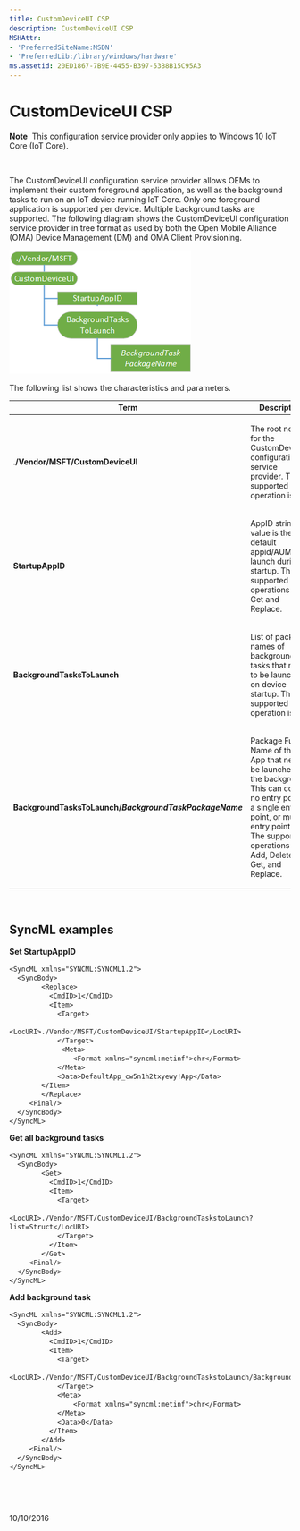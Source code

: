```yaml
---
title: CustomDeviceUI CSP
description: CustomDeviceUI CSP
MSHAttr:
- 'PreferredSiteName:MSDN'
- 'PreferredLib:/library/windows/hardware'
ms.assetid: 20ED1867-7B9E-4455-B397-53B8B15C95A3
---
```


# CustomDeviceUI CSP


**Note**  This configuration service provider only applies to Windows 10 IoT Core (IoT Core).

 

The CustomDeviceUI configuration service provider allows OEMs to implement their custom foreground application, as well as the background tasks to run on an IoT device running IoT Core. Only one foreground application is supported per device. Multiple background tasks are supported.
The following diagram shows the CustomDeviceUI configuration service provider in tree format as used by both the Open Mobile Alliance (OMA) Device Management (DM) and OMA Client Provisioning.

![customdeviceui csp](images/provisioning-csp-customdeviceui.png)

The following list shows the characteristics and parameters.

<table>
<colgroup>
<col width="50%" />
<col width="50%" />
</colgroup>
<thead>
<tr class="header">
<th>Term</th>
<th>Description</th>
</tr>
</thead>
<tbody>
<tr class="odd">
<td><p><strong>./Vendor/MSFT/CustomDeviceUI</strong></p></td>
<td><p>The root node for the CustomDeviceUI configuration service provider. The supported operation is Get.</p></td>
</tr>
<tr class="even">
<td><p><strong>StartupAppID</strong></p></td>
<td><p>AppID string value is the default appid/AUMID to launch during startup. The supported operations are Get and Replace.</p></td>
</tr>
<tr class="odd">
<td><p><strong>BackgroundTasksToLaunch</strong></p></td>
<td><p>List of package names of background tasks that need to be launched on device startup. The supported operation is Get.</p></td>
</tr>
<tr class="even">
<td><p><strong>BackgroundTasksToLaunch/<em>BackgroundTaskPackageName</em></strong></p></td>
<td><p>Package Full Name of the App that needs be launched in the background. This can contain no entry points, a single entry point, or multiple entry points. The supported operations are Add, Delete, Get, and Replace.</p></td>
</tr>
</tbody>
</table>

 

## SyncML examples


**Set StartupAppID**

``` syntax
<SyncML xmlns="SYNCML:SYNCML1.2">
  <SyncBody>      
        <Replace>
          <CmdID>1</CmdID>
          <Item>
            <Target>
              <LocURI>./Vendor/MSFT/CustomDeviceUI/StartupAppID</LocURI>
            </Target>       
             <Meta>
                <Format xmlns="syncml:metinf">chr</Format>
            </Meta>
            <Data>DefaultApp_cw5n1h2txyewy!App</Data>
        </Item>
        </Replace>        
     <Final/>
  </SyncBody>
</SyncML>
```

**Get all background tasks**

``` syntax
<SyncML xmlns="SYNCML:SYNCML1.2">
  <SyncBody>      
        <Get>
          <CmdID>1</CmdID>
          <Item>
            <Target>
                <LocURI>./Vendor/MSFT/CustomDeviceUI/BackgroundTaskstoLaunch?list=Struct</LocURI>
            </Target>
          </Item>
        </Get>        
     <Final/>
  </SyncBody>
</SyncML>
```

**Add background task**

``` syntax
<SyncML xmlns="SYNCML:SYNCML1.2">
  <SyncBody>      
        <Add>
          <CmdID>1</CmdID>
          <Item>
            <Target>
              <LocURI>./Vendor/MSFT/CustomDeviceUI/BackgroundTaskstoLaunch/BackgroundService1_1.3.0.1_neutral__8wekyb3d8bbwe</LocURI>
            </Target>
            <Meta>
                <Format xmlns="syncml:metinf">chr</Format>
            </Meta>
            <Data>0</Data>
          </Item>
        </Add>        
     <Final/>
  </SyncBody>
</SyncML>
```

 

 

10/10/2016




